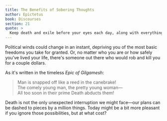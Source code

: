 ```yaml
---
title: The Benefits of Sobering Thoughts
author: Epictetus
book: Discourses
section: 21
quote: >
  Keep death and exile before your eyes each day, along with everything that seems terrible—by doing so, you'll never have a base thought nor will you have excessive desire.
---
```


Political winds could change in an instant, depriving you of the most basic freedoms you take for granted. Or, no matter who you are or how safely you've lived your life, there's someone out there who would rob and kill you for a couple dollars.

As it's written in the timeless _Epic of Gilgamesh_:

> Man is snapped off like a reed in the canebrake! <br/>The comely young man, the pretty young woman—<br/>All too soon in their prime Death abducts them!

Death is not the only unexpected interruption we might face—our plans can be dashed to pieces by a million things. Today might be a bit more pleasant if you ignore those possibilities, but at what cost?
